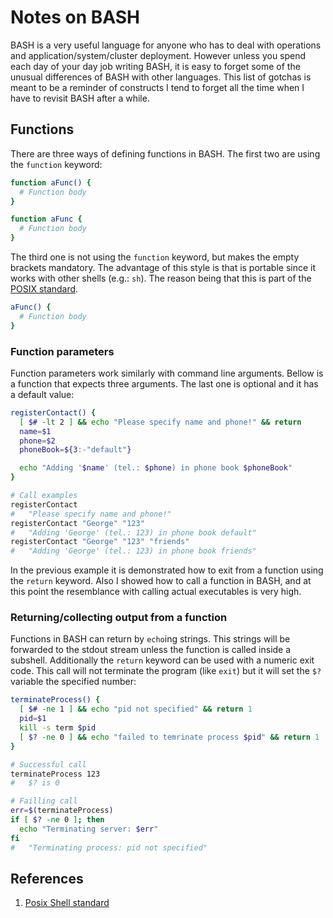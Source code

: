 # Notes on BASH

BASH is a very useful language for anyone who has to deal with operations and
application/system/cluster deployment. However unless you spend each day of
your day job writing BASH, it is easy to forget some of the unusual
differences of BASH with other languages. This list of gotchas is meant to be
a reminder of constructs I tend to forget all the time when I have to revisit
BASH after a while.

## Functions

There are three ways of defining functions in BASH. The first two are using
the `function` keyword:

```bash
function aFunc() {
  # Function body
}

function aFunc {
  # Function body
}
```

The third one is not using the `function` keyword, but makes the empty
brackets mandatory. The advantage of this style is that is portable since it
works with other shells (e.g.: `sh`). The reason being that this is part of
the [POSIX standard][PosixShell].

```bash
aFunc() {
  # Function body
}
```

### Function parameters

Function parameters work similarly with command line arguments. Bellow is a
function that expects three arguments. The last one is optional and it 
has a default value:

```bash
registerContact() {
  [ $# -lt 2 ] && echo "Please specify name and phone!" && return
  name=$1
  phone=$2
  phoneBook=${3:-"default"}

  echo "Adding '$name' (tel.: $phone) in phone book $phoneBook"
}

# Call examples
registerContact
#   "Please specify name and phone!"
registerContact "George" "123"
#   "Adding 'George' (tel.: 123) in phone book default"
registerContact "George" "123" "friends"
#   "Adding 'George' (tel.: 123) in phone book friends"
```

In the previous example it is demonstrated how to exit from a function using
the `return` keyword. Also I showed how to call a function in BASH, and at
this point the resemblance with calling actual executables is very high.

### Returning/collecting output from a function

Functions in BASH can return by `echo`ing strings. This strings will be
forwarded to the stdout stream unless the function is called inside a subshell.
Additionally the `return` keyword can be used with a numeric exit code. This
call will not terminate the program (like `exit`) but it will set the `$?`
variable the specified number:

```bash
terminateProcess() {
  [ $# -ne 1 ] && echo "pid not specified" && return 1
  pid=$1
  kill -s term $pid
  [ $? -ne 0 ] && echo "failed to temrinate process $pid" && return 1
}

# Successful call
terminateProcess 123
#   $? is 0

# Failling call
err=$(terminateProcess)
if [ $? -ne 0 ]; then
  echo "Terminating server: $err"
fi
#   "Terminating process: pid not specified"
```

## References

[PosixShell]: http://pubs.opengroup.org/onlinepubs/9699919799/utilities/V3_chap02.html "POSIX standard for Shell"

1. [Posix Shell standard][PosixShell]
